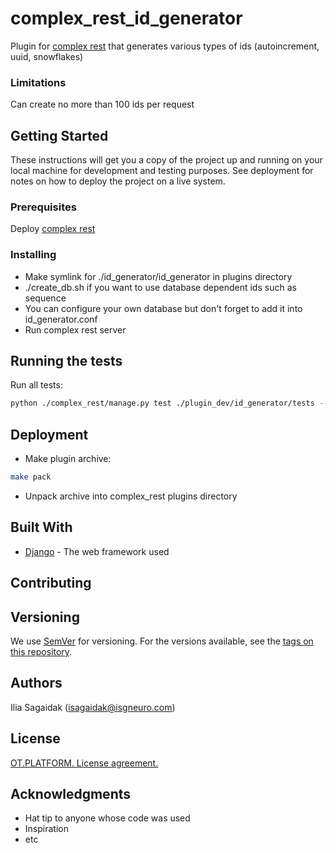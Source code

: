 # complex_rest_id_generator

Plugin for [complex rest](https://github.com/ISGNeuroTeam/complex_rest/tree/develop)
that generates various types of ids (autoincrement, uuid, snowflakes)

### Limitations

Can create no more than 100 ids per request

## Getting Started

These instructions will get you a copy of the project up and running on your local machine for development and testing purposes. See deployment for notes on how to deploy the project on a live system.

### Prerequisites

Deploy [complex rest](https://github.com/ISGNeuroTeam/complex_rest/tree/develop)

### Installing

* Make symlink for ./id_generator/id_generator in plugins directory
* ./create_db.sh if you want to use database dependent ids such as sequence 
* You can configure your own database but don't forget to add it into id_generator.conf
* Run complex rest server

## Running the tests
Run all tests:
```bash
python ./complex_rest/manage.py test ./plugin_dev/id_generator/tests --settings=core.settings.test
```

## Deployment

* Make plugin archive:
```bash
make pack
```
* Unpack archive into complex_rest plugins directory

## Built With

* [Django](https://docs.djangoproject.com/en/3.2/) - The web framework used


## Contributing

## Versioning

We use [SemVer](http://semver.org/) for versioning. For the versions available, see the [tags on this repository](https://github.com/your/project/tags). 

## Authors

Ilia Sagaidak (isagaidak@isgneuro.com)

## License

[OT.PLATFORM. License agreement.](LICENSE.md)

## Acknowledgments

* Hat tip to anyone whose code was used
* Inspiration
* etc
